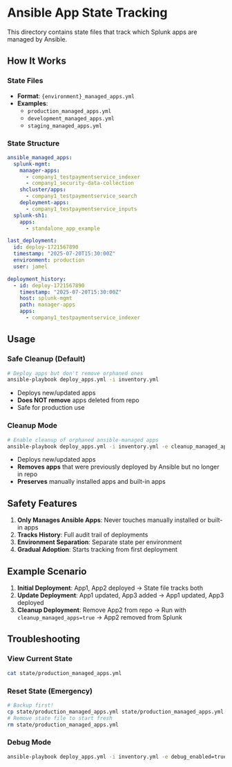 # Ansible App State Tracking

This directory contains state files that track which Splunk apps are managed by Ansible.

## How It Works

### State Files
- **Format**: `{environment}_managed_apps.yml`
- **Examples**: 
  - `production_managed_apps.yml`
  - `development_managed_apps.yml`
  - `staging_managed_apps.yml`

### State Structure
```yaml
ansible_managed_apps:
  splunk-mgmt:
    manager-apps:
      - company1_testpaymentservice_indexer
      - company1_security-data-collection
    shcluster/apps:
      - company1_testpaymentservice_search
    deployment-apps:
      - company1_testpaymentservice_inputs
  splunk-sh1:
    apps:
      - standalone_app_example

last_deployment:
  id: deploy-1721567890
  timestamp: "2025-07-20T15:30:00Z"
  environment: production
  user: jamel

deployment_history:
  - id: deploy-1721567890
    timestamp: "2025-07-20T15:30:00Z"
    host: splunk-mgmt
    path: manager-apps
    apps:
      - company1_testpaymentservice_indexer
```

## Usage

### Safe Cleanup (Default)
```bash
# Deploy apps but don't remove orphaned ones
ansible-playbook deploy_apps.yml -i inventory.yml
```
- Deploys new/updated apps
- **Does NOT remove** apps deleted from repo
- Safe for production use

### Cleanup Mode
```bash
# Enable cleanup of orphaned ansible-managed apps
ansible-playbook deploy_apps.yml -i inventory.yml -e cleanup_managed_apps=true
```
- Deploys new/updated apps
- **Removes apps** that were previously deployed by Ansible but no longer in repo
- **Preserves** manually installed apps and built-in apps

## Safety Features

1. **Only Manages Ansible Apps**: Never touches manually installed or built-in apps
2. **Tracks History**: Full audit trail of deployments
3. **Environment Separation**: Separate state per environment
4. **Gradual Adoption**: Starts tracking from first deployment

## Example Scenario

1. **Initial Deployment**: App1, App2 deployed → State file tracks both
2. **Update Deployment**: App1 updated, App3 added → App1 updated, App3 deployed
3. **Cleanup Deployment**: Remove App2 from repo → Run with `cleanup_managed_apps=true` → App2 removed from Splunk

## Troubleshooting

### View Current State
```bash
cat state/production_managed_apps.yml
```

### Reset State (Emergency)
```bash
# Backup first!
cp state/production_managed_apps.yml state/production_managed_apps.yml.backup
# Remove state file to start fresh
rm state/production_managed_apps.yml
```

### Debug Mode
```bash
ansible-playbook deploy_apps.yml -i inventory.yml -e debug_enabled=true
```